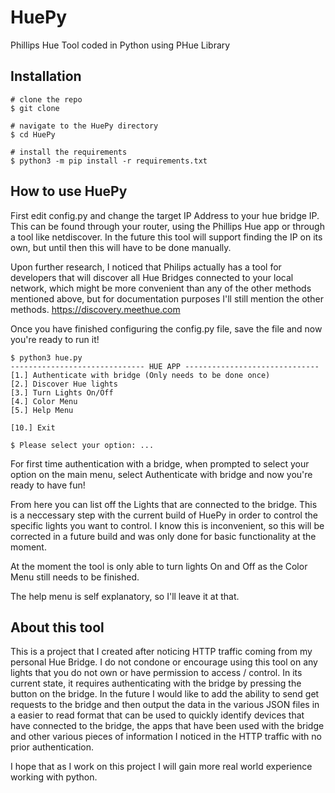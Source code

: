 # HuePy
Phillips Hue Tool coded in Python using PHue Library

## Installation
```console
# clone the repo 
$ git clone 

# navigate to the HuePy directory
$ cd HuePy

# install the requirements
$ python3 -m pip install -r requirements.txt
```

## How to use HuePy
First edit config.py and change the target IP Address to your hue bridge IP. This can be found through your router, using the Phillips Hue app or through a tool like netdiscover. In the future this tool will support finding the IP on its own, but until then this will have to be done manually. 

Upon further research, I noticed that Philips actually has a tool for developers that will discover all Hue Bridges connected to your local network, which might be more convenient than any of the other methods mentioned above, but for documentation purposes I'll still mention the other methods.
https://discovery.meethue.com


Once you have finished configuring the config.py file, save the file and now you're ready to run it!

```console
$ python3 hue.py
------------------------------ HUE APP ------------------------------
[1.] Authenticate with bridge (Only needs to be done once)
[2.] Discover Hue lights
[3.] Turn Lights On/Off
[4.] Color Menu
[5.] Help Menu

[10.] Exit

$ Please select your option: ...

```
For first time authentication with a bridge, when prompted to select your option on the main menu, select Authenticate with bridge and now you're ready to have fun!

From here you can list off the Lights that are connected to the bridge. This is a neccessary step with the current build of HuePy in order to control the specific lights you want to control. I know this is inconvenient, so this will be corrected in a future build and was only done for basic functionality at the moment.

At the moment the tool is only able to turn lights On and Off as the Color Menu still needs to be finished. 

The help menu is self explanatory, so I'll leave it at that.

## About this tool
This is a project that I created after noticing HTTP traffic coming from my personal Hue Bridge. 
I do not condone or encourage using this tool on any lights that you do not own or have permission to access / control. 
In its current state, it requires authenticating with the bridge by pressing the button on the bridge.
In the future I would like to add the ability to send get requests to the bridge and then output the data in the various JSON files in a easier to read format that can be used to quickly identify devices that have connected to the bridge, the apps that have been used with the bridge and other various pieces of information I noticed in the HTTP traffic with no prior authentication. 

I hope that as I work on this project I will gain more real world experience working with python.
